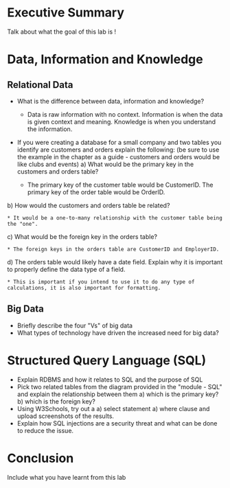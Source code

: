 # Executive Summary
Talk about what the goal of this lab is !

# Data, Information and Knowledge 
## Relational Data

* What is the difference between data, information and knowledge? 
    * Data is raw information with no context. Information is when the data is given context and meaning. Knowledge is when you understand the information. 

* If you were creating a database for a small company and two tables you identify are customers and orders explain the following:
(be sure to use the example in the chapter as a guide - customers and orders would be like clubs and events) 
a) What would be the primary key in the customers and orders table? 
    * The primary key of the customer table would be CustomerID. The primary key of the order table would be OrderID.
    
b) How would the customers and orders table be related? 

    * It would be a one-to-many relationship with the customer table being the "one". 
    
c) What would be the foreign key in the orders table? 

    * The foreign keys in the orders table are CustomerID and EmployerID.
    
d) The orders table would likely have a date field.  Explain why it is important to properly define the data type of a field. 

    * This is important if you intend to use it to do any type of calculations, it is also important for formatting. 
 
## Big Data

* Briefly describe the four "Vs" of big data 
* What types of technology have driven the increased need for big data? 
 
# Structured Query Language (SQL)
* Explain RDBMS and how it relates to SQL and the purpose of SQL 
* Pick two related tables from the diagram provided in the "module - SQL" and explain the relationship between them
a) which is the primary key?
b) which is the foreign key?
* Using W3Schools, try out a 
a) select statement 
a) where clause 
and upload screenshots of the results.
* Explain how SQL injections are a security threat and what can be done to reduce the issue. 
  
# Conclusion
Include what you have learnt from this lab
